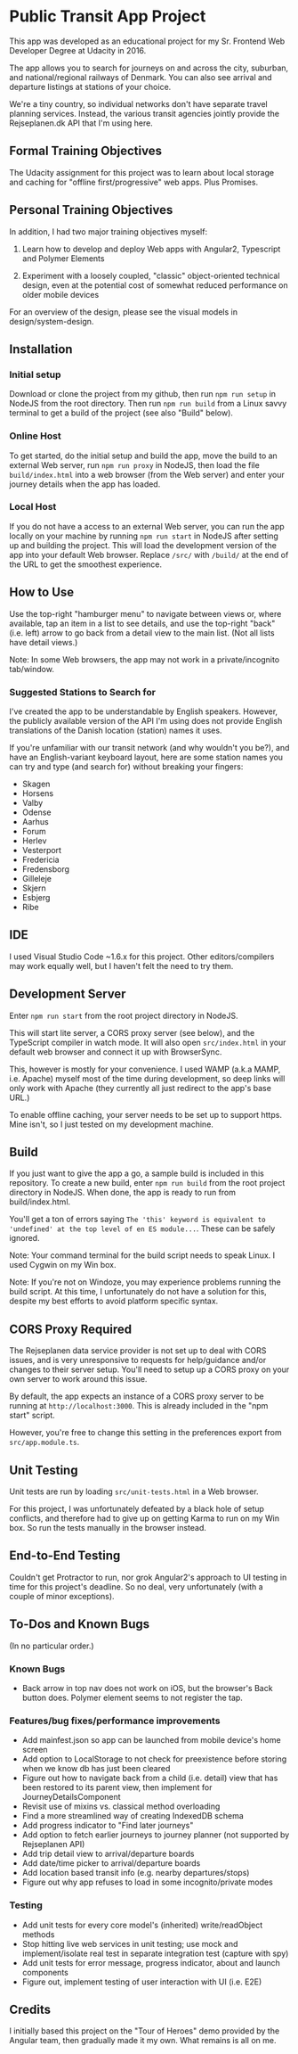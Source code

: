 # Public Transit App Project

This app was developed as an educational project for my Sr. Frontend Web Developer Degree at Udacity in 2016. 

The app allows you to search for journeys on and across the city, suburban, and national/regional railways of Denmark. You can also see arrival and departure listings at stations of your choice.

We're a tiny country, so individual networks don't have separate travel planning services. Instead, the various transit agencies jointly provide the Rejseplanen.dk API that I'm using here.

## Formal Training Objectives
The Udacity assignment for this project was to learn about local storage and caching for "offline first/progressive" web apps. Plus Promises.

## Personal Training Objectives
In addition, I had two major training objectives myself:

1. Learn how to develop and deploy Web apps with Angular2, Typescript and Polymer Elements

2. Experiment with a loosely coupled, "classic" object-oriented technical design, even at the potential cost of somewhat reduced performance on older mobile devices

For an overview of the design, please see the visual models in design/system-design.

## Installation
### Initial setup
Download or clone the project from my github, then run `npm run setup` in NodeJS from the root directory. Then run `npm run build` from a Linux savvy terminal to get a build of the project (see also "Build" below).

### Online Host
To get started, do the initial setup and build the app, move the build to an external Web server, run `npm run proxy` in NodeJS, then load the file `build/index.html` into a web browser (from the Web server) and enter your journey details when the app has loaded.

### Local Host
If you do not have a access to an external Web server, you can run the app locally on your machine by running `npm run start` in NodeJS after setting up and building the project. This will load the development version of the app into your default Web browser. Replace `/src/` with `/build/` at the end of the URL to get the smoothest experience.

## How to Use
Use the top-right "hamburger menu" to navigate between views or, where available, tap an item in a list to see details, and use the top-right "back" (i.e. left) arrow to go back from a detail view to the main list. (Not all lists have detail views.)

Note: In some Web browsers, the app may not work in a private/incognito tab/window.

### Suggested Stations to Search for
I've created the app to be understandable by English speakers. However, the publicly available version of the API I'm using does not provide English translations of the Danish location (station) names it uses.

If you're unfamiliar with our transit network (and why wouldn't you be?), and have an English-variant keyboard layout, here are some station names you can try and type (and search for) without breaking your fingers:
* Skagen
* Horsens
* Valby
* Odense
* Aarhus
* Forum
* Herlev
* Vesterport
* Fredericia
* Fredensborg
* Gilleleje
* Skjern
* Esbjerg
* Ribe

## IDE
I used Visual Studio Code ~1.6.x for this project. Other editors/compilers may work equally well, but I haven't felt the need to try them.  

## Development Server
Enter `npm run start` from the root project directory in NodeJS.

This will start lite server, a CORS proxy server (see below), and the TypeScript compiler in watch mode. It will also open `src/index.html` in your default web browser and connect it up with BrowserSync.

This, however is mostly for your convenience. I used WAMP (a.k.a MAMP, i.e. Apache) myself most of the time during development, so deep links will only work with Apache (they currently all just redirect to the app's base URL.)

To enable offline caching, your server needs to be set up to support https. Mine isn't, so I just tested on my development machine.

## Build
If you just want to give the app a go, a sample build is included in this repository. To create a new build, enter `npm run build` from the root project directory in NodeJS. When done, the app is ready to run from build/index.html.

You'll get a ton of errors saying `The 'this' keyword is equivalent to 'undefined' at the top level of en ES module...`. These can be safely ignored.

Note: Your command terminal for the build script needs to speak Linux. I used Cygwin on my Win box.

Note: If you're not on Windoze, you may experience problems running the build script. At this time, I unfortunately do not have a solution for this, despite my best efforts to avoid platform specific syntax.

## CORS Proxy Required
The Rejseplanen data service provider is not set up to deal with CORS issues, and is very unresponsive to requests for help/guidance and/or changes to their server setup. You'll need to setup up a CORS proxy on your own server to work around this issue.

By default, the app expects an instance of a CORS proxy server to be running at `http://localhost:3000`. This is already included in the "npm start" script.

However, you're free to change this setting in the preferences export from `src/app.module.ts`.

## Unit Testing
Unit tests are run by loading `src/unit-tests.html` in a Web browser.

For this project, I was unfortunately defeated by a black hole of setup conflicts, and therefore had to give up on getting Karma to run on my Win box. So run the tests manually in the browser instead. 

## End-to-End Testing
Couldn't get Protractor to run, nor grok Angular2's approach to UI testing in time for this project's deadline. So no deal, very unfortunately (with a couple of minor exceptions). 

## To-Dos and Known Bugs
(In no particular order.)

### Known Bugs
- Back arrow in top nav does not work on iOS, but the browser's Back button does. Polymer element seems to not register the tap.

### Features/bug fixes/performance improvements
* Add mainfest.json so app can be launched from mobile device's home screen
* Add option to LocalStorage to not check for preexistence before storing when we know db has just been cleared
* Figure out how to navigate back from a child (i.e. detail) view that has been restored to its parent view, then implement for JourneyDetailsComponent
* Revisit use of mixins vs. classical method overloading
* Find a more streamlined way of creating IndexedDB schema
* Add progress indicator to "Find later journeys"
* Add option to fetch earlier journeys to journey planner (not supported by Rejseplanen API) 
* Add trip detail view to arrival/departure boards
* Add date/time picker to arrival/departure boards
* Add location based transit info (e.g. nearby departures/stops)
* Figure out why app refuses to load in some incognito/private modes

### Testing
* Add unit tests for every core model's (inherited) write/readObject methods
* Stop hitting live web services in unit testing; use mock and implement/isolate real test in separate integration test (capture with spy)
* Add unit tests for error message, progress indicator, about and launch components
* Figure out, implement testing of user interaction with UI (i.e. E2E)

## Credits
I initially based this project on the "Tour of Heroes" demo provided by the Angular team, then gradually made it my own. What remains is all on me.  
